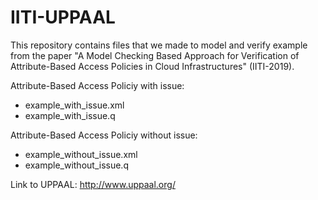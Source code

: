 # IITI-UPPAAL
This repository contains files that we made to model and verify example from the paper
"A Model Checking Based Approach for Verification of Attribute-Based Access Policies in Cloud Infrastructures" (IITI-2019).

Attribute-Based Access Policiy with issue:
- example_with_issue.xml
- example_with_issue.q

Attribute-Based Access Policiy without issue:
- example_without_issue.xml
- example_without_issue.q

Link to UPPAAL: http://www.uppaal.org/

